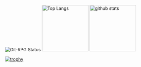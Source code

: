 <img src="https://git-game.vercel.app/api/readme/tensho1026" alt="Git-RPG Status" />


<img alt="Top Langs" height="150px" src="https://github-readme-stats.vercel.app/api/top-langs/?username=tensho1026&layout=compact&count_private=true&show_icons=true&theme=tokyonight" />

<img alt="github stats" height="150px" src="https://github-readme-stats.vercel.app/api?username=tensho1026&count_private=true&show_icons=true&show_icons=true&theme=tokyonight" />


[![trophy](https://github-profile-trophy.vercel.app/?username=tensho1026&theme=onedark)](https://github-profile-trophy.vercel.app/?username=ryo-ma&theme=tokyonight)










